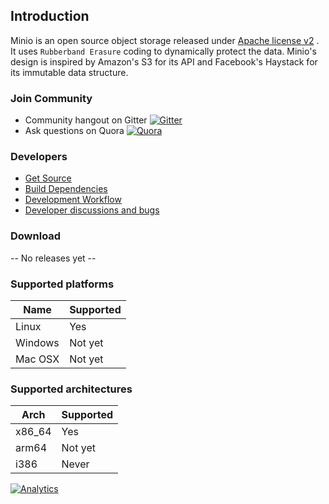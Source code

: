 ## Introduction

Minio is an open source object storage released under [Apache license v2](./LICENSE) . It uses ``Rubberband Erasure`` coding to dynamically protect the data.
Minio's design is inspired by Amazon's S3 for its API and Facebook's Haystack for its immutable data structure.

### Join Community
* Community hangout on Gitter    [![Gitter](https://badges.gitter.im/Join%20Chat.svg)](https://gitter.im/Minio-io/minio?utm_source=badge&utm_medium=badge&utm_campaign=pr-badge&utm_content=badge)
* Ask questions on Quora  [![Quora](http://upload.wikimedia.org/wikipedia/commons/thumb/5/57/Quora_logo.svg/55px-Quora_logo.svg.png)](http://www.quora.com/Minio)

### Developers
* [Get Source](./DEVELOPER.md)
* [Build Dependencies](./BUILDDEPS.md)
* [Development Workflow](./DEVELOPER.md#developer-guidelines)
* [Developer discussions and bugs](https://github.com/Minio-io/minio/issues)

### Download

-- No releases yet --

### Supported platforms

| Name  | Supported |
| ------------- | ------------- |
| Linux  | Yes  |
| Windows | Not yet |
| Mac OSX | Not yet |

### Supported architectures

| Arch | Supported |
| ------------- | ------------- |
| x86_64 | Yes |
| arm64 | Not yet|
| i386 | Never |

[![Analytics](https://ga-beacon.appspot.com/UA-56860620-3/minio/readme?pixel)](https://github.com/igrigorik/ga-beacon)
